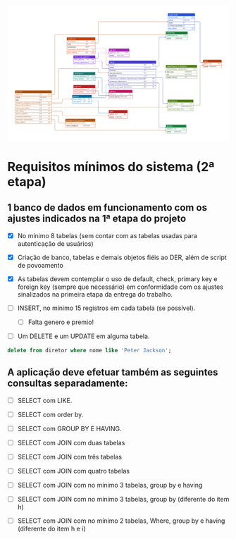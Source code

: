 ![](bdSQL.svg)

# Requisitos mínimos do sistema (2ª etapa) 

## 1 banco de dados em funcionamento com os ajustes indicados na 1ª etapa do projeto 

- [X] No mínimo 8 tabelas (sem contar com as tabelas usadas para autenticação de usuários) 

- [X] Criação de banco, tabelas e demais objetos fiéis ao DER, além de script de povoamento 
    
- [X] As tabelas devem contemplar o uso de default, check, primary key e foreign key (sempre que necessário) em conformidade com os ajustes sinalizados na primeira etapa da entrega do trabalho. 

- [ ] INSERT, no mínimo 15 registros em cada tabela (se possível). 

   - [ ] Falta genero e premio!

- [ ] Um DELETE e um UPDATE em alguma tabela. 

```sql
delete from diretor where nome like 'Peter Jackson';
```

## A aplicação deve efetuar também as seguintes consultas separadamente:  

- [ ] SELECT com LIKE. 

- [ ] SELECT com order by. 

- [ ] SELECT com GROUP BY E HAVING. 

- [ ] SELECT com JOIN com duas tabelas 

- [ ] SELECT com JOIN com três tabelas 

- [ ] SELECT com JOIN com quatro tabelas 

- [ ] SELECT com JOIN com no mínimo 3 tabelas, group by e having 

- [ ] SELECT com JOIN com no mínimo 3 tabelas, group by (diferente do item h) 

- [ ] SELECT com JOIN com no mínimo 2 tabelas, Where, group by e having (diferente do item h e i) 

